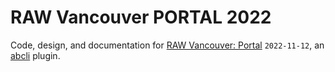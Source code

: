 # RAW Vancouver PORTAL 2022

Code, design, and documentation for [RAW Vancouver: Portal](https://rawartists.com/vancouver) `2022-11-12`, an [abcli](https://github.com/kamangir/awesome-bash-cli) plugin.

